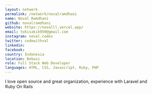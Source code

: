 ```yaml
---
layout: network
permalink: /network/novalramdhani
name: Noval Ramdhani
github: novalramdhani
website: https://novalll.vercel.app/
email: tokisakik950@gmail.com
instagram: noval.codes
twitter: codewithval
linkedin:
facebook:
country: Indonesia
location: Bekasi
role: Full Stack Web Developer
languages: HTML, CSS, Javascript, Ruby, PHP
---
```


I love open source and great organization, experience with Laravel and Ruby On Rails
